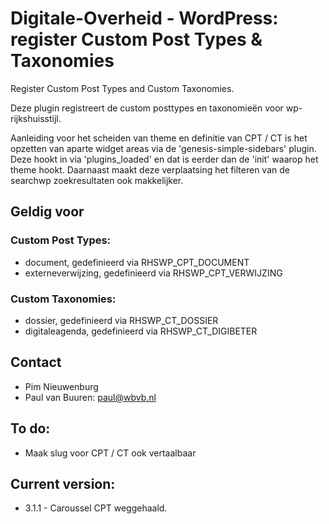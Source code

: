 # Digitale-Overheid - WordPress: register Custom Post Types & Taxonomies
Register Custom Post Types and Custom Taxonomies.

Deze plugin registreert de custom posttypes en taxonomieën voor wp-rijkshuisstijl. 

Aanleiding voor het scheiden van theme en definitie van CPT / CT is het opzetten van aparte widget areas via de 'genesis-simple-sidebars' plugin. Deze hookt in via 'plugins_loaded' en dat is eerder dan de 'init' waarop het theme hookt. Daarnaast maakt deze verplaatsing het filteren van de searchwp zoekresultaten ook makkelijker.

## Geldig voor

### Custom Post Types:

* document, gedefinieerd via RHSWP_CPT_DOCUMENT
* externeverwijzing, gedefinieerd via RHSWP_CPT_VERWIJZING

### Custom Taxonomies:

* dossier, gedefinieerd via RHSWP_CT_DOSSIER
* digitaleagenda, gedefinieerd via RHSWP_CT_DIGIBETER

## Contact
* Pim Nieuwenburg
* Paul van Buuren: paul@wbvb.nl

## To do:
* Maak slug voor CPT / CT ook vertaalbaar

## Current version:
* 3.1.1 - Caroussel CPT weggehaald.
